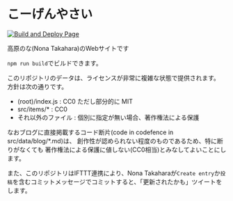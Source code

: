 # こーげんやさい
[![Build and Deploy Page](https://github.com/nona-takahara/nona-takahara.github.io/actions/workflows/pages.yml/badge.svg)](https://github.com/nona-takahara/nona-takahara.github.io/actions/workflows/pages.yml)

高原のな(Nona Takahara)のWebサイトです

`npm run build`でビルドできます。

このリポジトリのデータは、ライセンスが非常に複雑な状態で提供されます。
方針は次の通りです。

- (root)/index.js : CC0 ただし部分的に MIT
- src/items/\* : CC0
- それ以外のファイル : 個別に指定が無い場合、著作権法による保護

なおブログに直接掲載するコード断片(code in codefence in src/data/blog/*.md)は、
創作性が認められない程度のものであるため、特に断りがなくても
著作権法による保護に値しない(CC0相当)とみなしてよいことにします。

また、このリポジトリはIFTTT連携により、Nona Takaharaが`Create entry`か`投稿`を含むコミットメッセージでコミットすると、「更新されたかも」ツイートをします。
